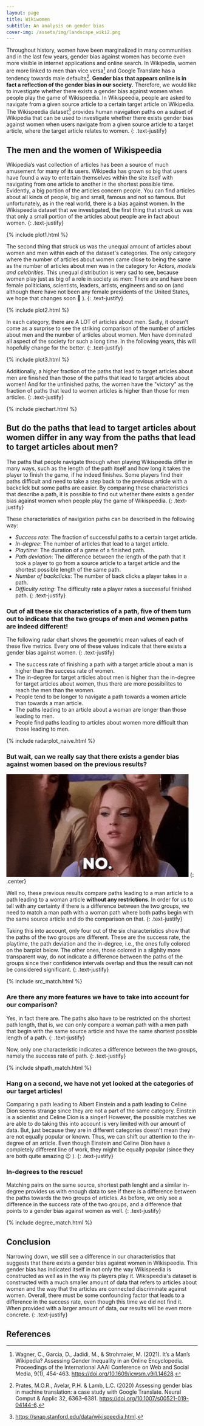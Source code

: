 ```yaml
---
layout: page
title: Wikiwomen
subtitle: An analysis on gender bias
cover-img: /assets/img/landscape_wiki2.png
---
```


Throughout history, women have been marginalized in many communities and in the last few years, gender bias against women has become even more visible in internet applications and online search. In Wikipedia, women are more linked to men than vice versa[^1] and Google Translate has a tendency towards male defaults[^2]. **Gender bias that appears online is in fact a reflection of the gender bias in our society.** Therefore, we would like to investigate whether there exists a gender bias against women when people play the game of  Wikispeedia. In Wikispeedia, people are asked to navigate from a given source article to a certain target article on Wikipedia. The Wikispeedia dataset[^3] provides human navigation paths on a subset of Wikipedia that can be used to investigate whether there exists gender bias against women when users navigate from a given source article to a target article, where the target article relates to women.
{: .text-justify}

## The men and the women of Wikispeedia

Wikipedia’s vast collection of articles has been a source of much amusement for many of its users. Wikipedia has grown so big that users have found a way to entertain themselves within the site itself with navigating from one article to another in the shortest possible time. Evidently, a big portion of the articles concern people. You can find articles about all kinds of people, big and small, famous and not so famous. But unfortunately, as in the real world, there is a bias against women. In the Wikispeedia dataset that we investigated, the first thing that struck us was that only a small portion of the articles about people are in fact about women. 
{: .text-justify}

{% include plot1.html %}

The second thing that struck us was the unequal amount of articles about women and men within each of the dataset's categories. The only category where the number of articles about women came close to being the same as the number of articles about men was in the category for *Actors, models and celebrities*. This unequal distribution is very sad to see, because women play just as big of a role in society as men: There are and have been female politicians, scientists, leaders, artists, engineers and so on (and although there have not been any female presidents of the United States, we hope that changes soon :pray: ).
{: .text-justify}

{% include plot2.html %} 

In each category, there are A LOT of articles about men. Sadly, it doesn’t come as a surprise to see the striking comparison of the number of articles about men and the number of articles about women. Men have dominated all aspect of the society for such a long time. In the following years, this will hopefully change for the better.
{: .text-justify}

{% include plot3.html %} 

Additionally, a higher fraction of the paths that lead to target articles about men are finished than those of the paths that lead to target articles about women! And for the unfinished paths, the women have the "victory" as the fraction of paths that lead to women articles is higher than those for men articles.
{: .text-justify}

{% include piechart.html %} 

## But do the paths that lead to target articles about women differ in any way from the paths that lead to target articles about men? 
The paths that people navigate through when playing Wikispeedia differ in many ways, such as the length of the path itself and how long it takes the player to finish the game, if he indeed finishes. Some players find their paths difficult and need to take a step back to the previous article with a backclick but some paths are easier. By comparing these characteristics that describe a path, it is possible to find out whether there exists a gender bias against women when people play the game of Wikispeedia. 
{: .text-justify}

These characteristics of navigation paths can be described in the following way: 

- *Success rate*: The fraction of successful paths to a certain target article.
- *In-degree*: The number of articles that lead to a target article.
- *Playtime*: The duration of a game of a finished path.
- *Path deviation*: The difference between the length of the path that it took a player to go from a source article to a target article and the shortest possible length of the same path.
- *Number of backclicks*: The number of back clicks a player takes in a path.
- *Difficulty rating*: The difficulty rate a player rates a successful finished path.
{: .text-justify}

### Out of all these six characteristics of a path, five of them turn out to indicate that the two groups of men and women paths are indeed different!
The following radar chart shows the geometric mean values of each of these five metrics. Every one of these values indicate that there exists a gender bias against women.
{: .text-justify}

- The success rate of finishing a path with a target article about a man is higher than the success rate of women. 
- The in-degree for target articles about men is higher than the in-degree for target articles about women, thus there are more possibilites to reach the men than the women.
- People tend to be longer to navigate a path towards a women article than towards a man article.
- The paths leading to an article about a woman are longer than those leading to men.
- People find paths leading to articles about women more difficult than those leading to men.

{% include radarplot_naive.html %} 

### But wait, can we really say that there exists a gender bias against women based on the previous results?

<img src="assets/img/no.gif" alt="No"/>
{: .center}

Well no, these previous results compare paths leading to a man article to a path leading to a woman article **without any restrictions**. In order for us to tell with any certainty if there is a difference between the two groups, we need to match a man path with a woman path where both paths begin with the same source article and do the comparison on that. 
{: .text-justify}

Taking this into account, only four out of the six characteristics show that the paths of the two groups are different. These are the success rate, the playtime, the path deviation and the in-degree, i.e., the ones fully colored on the barplot below. The other ones, those colored in a slighlty more transparent way, do not indicate a difference between the paths of the groups since their confidence intervals overlap and thus the result can not be considered significant.
{: .text-justify}

{% include src_match.html %} 

### Are there any more features we have to take into account for our comparison?
Yes, in fact there are. The paths also have to be restricted on the shortest path length, that is, we can only compare a woman path with a men path that begin with the same source article and have the same shortest possible length of a path.
{: .text-justify}

Now, only one characteristic indicates a difference between the two groups, namely the success rate of path. 
{: .text-justify}

{% include shpath_match.html %} 

### Hang on a second, we have not yet looked at the categories of our target articles!
Comparing a path leading to Albert Einstein and a path leading to Celine Dion seems strange since they are not a part of the same category. Einstein is a scientist and Celine Dion is a singer! However, the possible matches we are able to do taking this into account is very limited with our amount of data. But, just because they are in different categories doesn't mean they are not equally popular or known. Thus, we can shift our attention to the in-degree of an article. Even though Einstein and Celine Dion have a completely different line of work, they might be equally popular (since they are both quite amazing :wink: ).
{: .text-justify}

### In-degrees to the rescue!
Matching pairs on the same source, shortest path lenght and a similar in-degree provides us with enough data to see if there is a difference between the paths towards the two groups of articles. As before, we only see a difference in the success rate of the two groups, and a difference that points to a gender bias against women as well.
{: .text-justify}

{% include degree_match.html %} 

## Conclusion
Narrowing down, we still see a difference in our characteristics that suggests that there exists a gender bias against women in Wikispeedia. This gender bias has indicated itself in not only the way Wikispeedia is constructed as well as in the way its players play it. Wikispeedia's dataset is constructed with a much smaller amount of data that refers to articles about women and the way that the articles are connected discriminate against women. Overall, there must be some confounding factor that leads to a difference in the success rate, even though this time we did not find it. When provided with a larger amount of data, our results will be even more concrete. 
{: .text-justify}

## References

[^1]: Wagner, C., Garcia, D., Jadidi, M., & Strohmaier, M. (2021). It’s a Man’s Wikipedia? Assessing Gender Inequality in an Online Encyclopedia. Proceedings of the International AAAI Conference on Web and Social Media, 9(1), 454-463. https://doi.org/10.1609/icwsm.v9i1.14628.
[^2]: Prates, M.O.R., Avelar, P.H. & Lamb, L.C. (2020) Assessing gender bias in machine translation: a case study with Google Translate. Neural Comput & Applic 32, 6363–6381. https://doi.org/10.1007/s00521-019-04144-6.
[^3]: https://snap.stanford.edu/data/wikispeedia.html.

